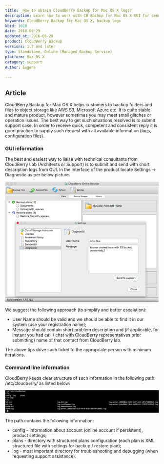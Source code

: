 ```yaml
---
title:  How to obtain CloudBerry Backup for Mac OS X logs?
description: Learn how to work with CB Backup for Mac OS X GUI for sending logs to support or obtain them using CLI.
keywords: CloudBerry Backup for Mac OS X, backup logs
kbid: 1028
date: 2016-06-29
updated_at: 2016-06-29
product: CloudBerry Backup
versions: 1.7 and later
type: Standalone, Online (Managed Backup Service)
platform: Mac OS X
category: support
Author: Eugene

---
```

## Article

CloudBerry Backup for Mac OS X helps customers to backup folders and files to object storage like AWS S3, Microsoft Azure etc. It is quite stable and mature product, however sometimes you may meet small glitches or operation issues. The best way to get such situations resolved is to submit support case. In order to receive quick, competent and consistent reply it is good practice to supply such request with all available information (logs, configuration files).

### GUI information

The best and easiest way to liaise with technical consultants from CloudBerry Lab (Architects or Support) is to submit and send with short description logs from GUI. In the interface of the product locate Settings &rarr; Diagnostic as per below picture.

![ CloudBerry Backup for Mac OS X logs from GUI](/images/cloudberrylab_mac_gui_submit_logs.png)

We suggest the following approach (to simplify and better escalation):

*  User Name should be valid and we should be able to find it in our system (use your registration name);
*  Message should contain short problem description and (if applicable, for instant you had call / chat with CloudBerry representatives prior submitting) name of that contact from CloudBerry lab.

The above tips drive such ticket to the appropriate person with minimum iterations.

### Command line information

CloudBerry keeps clear structure of such information in the following path: /etc/cloudberry/ as listed below:

![ CloudBerry Backup for Mac OS X (CLI with logs, configuration output)](/images/cloudberry_mac_cli_software_structure.png)

The path contains the following information:

*  config - information about account (online account if persistent), product settings;
*  plans - directory with structured plans configuration (each plan is XML structured file with settings for backup / restore plan);
*  log - most important directory for troubleshooting and debugging (when requesting support assistance).
